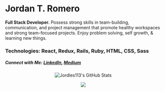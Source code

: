 # Jordan T. Romero

**Full Stack Developer.** Possess strong skills in team-building, communication, and project management that promote healthy workspaces and strong team-focused projects. Enjoy problem solving, self growth, & learning new things.

### Technologies: React, Redux, Rails, Ruby, HTML, CSS, Sass

##### Connect with Me: [LinkedIn](https://www.linkedin.com/in/jordan-romero-57509859/), [Medium](https://jordan-t-romero.medium.com/)

<p align="center">
    <img 
        align="center"
        alt="Jordles113's GitHub Stats"
        src="https://github-readme-stats.vercel.app/api?username=Jordles113&show_icons=true"
    />
</p>

<p align="center">
    <img 
        align="center" 
        src="https://github-readme-stats.vercel.app/api/top-langs/?username=Jordles113&show_icons=true" 
    />
    </a>
</p>
<!--
**jordles113/jordles113** is a ✨ _special_ ✨ repository because its `README.md` (this file) appears on your GitHub profile.

Here are some ideas to get you started:

- 🔭 I’m currently working on ...
- 🌱 I’m currently learning React and Redux
- 👯 I’m looking to collaborate on ...
- 🤔 I’m looking for help with ...
- 💬 Ask me about ...
- 📫 You can reach me 
- 😄 Pronouns: ...
- ⚡ Fun fact: ...
-->
